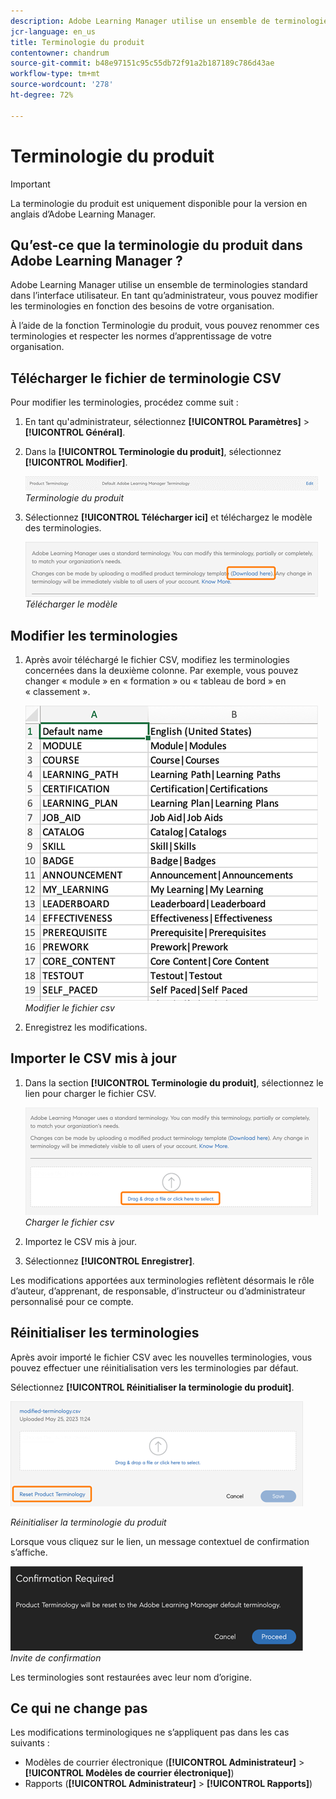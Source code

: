 ```yaml
---
description: Adobe Learning Manager utilise un ensemble de terminologies standard dans l’interface utilisateur. En tant qu’administrateur, vous pouvez modifier les terminologies en fonction des besoins de votre organisation.
jcr-language: en_us
title: Terminologie du produit
contentowner: chandrum
source-git-commit: b48e97151c95c55db72f91a2b187189c786d43ae
workflow-type: tm+mt
source-wordcount: '278'
ht-degree: 72%

---
```


# Terminologie du produit

>[!IMPORTANT]
>
>La terminologie du produit est uniquement disponible pour la version en anglais d’Adobe Learning Manager.

## Qu’est-ce que la terminologie du produit dans Adobe Learning Manager ?

Adobe Learning Manager utilise un ensemble de terminologies standard dans l’interface utilisateur. En tant qu’administrateur, vous pouvez modifier les terminologies en fonction des besoins de votre organisation.

À l’aide de la fonction Terminologie du produit, vous pouvez renommer ces terminologies et respecter les normes d’apprentissage de votre organisation.

## Télécharger le fichier de terminologie CSV

Pour modifier les terminologies, procédez comme suit :

1. En tant qu&#39;administrateur, sélectionnez **[!UICONTROL Paramètres]** > **[!UICONTROL Général]**.
1. Dans la **[!UICONTROL Terminologie du produit]**, sélectionnez **[!UICONTROL Modifier]**.

   ![](assets/product-terminology-settings.png)
   _Terminologie du produit_

1. Sélectionnez **[!UICONTROL Télécharger ici]** et téléchargez le modèle des terminologies.

   ![](assets/download-here-pt.png)
   _Télécharger le modèle_

## Modifier les terminologies

1. Après avoir téléchargé le fichier CSV, modifiez les terminologies concernées dans la deuxième colonne. Par exemple, vous pouvez changer « module » en « formation » ou « tableau de bord » en « classement ».

   ![](assets/csv-product-terminology.png)
   _Modifier le fichier csv_

1. Enregistrez les modifications.

## Importer le CSV mis à jour

1. Dans la section **[!UICONTROL Terminologie du produit]**, sélectionnez le lien pour charger le fichier CSV.

   ![](assets/update-the-csv.png)
   _Charger le fichier csv_

1. Importez le CSV mis à jour.
1. Sélectionnez **[!UICONTROL Enregistrer]**.

Les modifications apportées aux terminologies reflètent désormais le rôle d’auteur, d’apprenant, de responsable, d’instructeur ou d’administrateur personnalisé pour ce compte.

## Réinitialiser les terminologies

Après avoir importé le fichier CSV avec les nouvelles terminologies, vous pouvez effectuer une réinitialisation vers les terminologies par défaut.

Sélectionnez **[!UICONTROL Réinitialiser la terminologie du produit]**.

![](assets/reset-the-terminology.png)

_Réinitialiser la terminologie du produit_

Lorsque vous cliquez sur le lien, un message contextuel de confirmation s’affiche.

![](assets/confirmation.png)
_Invite de confirmation_

Les terminologies sont restaurées avec leur nom d’origine.

## Ce qui ne change pas

Les modifications terminologiques ne s’appliquent pas dans les cas suivants :

* Modèles de courrier électronique (**[!UICONTROL Administrateur]** > **[!UICONTROL Modèles de courrier électronique]**)
* Rapports (**[!UICONTROL Administrateur]** > **[!UICONTROL Rapports]**)

